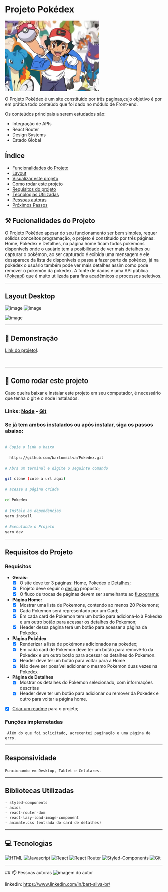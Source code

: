 # Projeto Pokédex

<img style='width: 300px' src='./public/image/Pokemon-1.webp'/>

O Projeto Pokédex é um site constituído por três paginas,cujo objetivo é por em prática todo conteúdo que foi dado no módulo de Front-end.

Os conteúdos principais a serem estudados são:

- Integração de APIs
- React Router
- Design Systems
- Estado Global

## Índice

- <a href="#funcionalidades">Funcionalidades do Projeto</a>
- <a href="#layout">Layout</a>
- <a href="#link">Visualizar este projeto</a>
- <a href="#comorodar">Como rodar este projeto</a>
- <a href="#requisitos">Requisitos do projeto</a>
- <a href="#tecnologias">Tecnologias Utilizadas</a>
- <a href="#author">Pessoas autoras</a>
- <a href="#proximospassos">Próximos Passos</a>


<span id='funcionalidades'></span>
## ⚒ Fucionalidades do Projeto

O Projeto Pokédex apesar do seu funcionamento ser bem simples, requer sólidos conceitos programação, o projeto é constituído por três páginas: Home, Pokédex e Detalhes, na página home ficam todos pokémons disponívels onde o usuário tem a posibilidade de ver mais detalhes ou capturar o pokémon, ao ser capturado é exibida uma mensagem e ele desaparece da lista de disponíveis e passa a fazer parte da pokédex, já na pokédex o usuário também pode ver mais detalhes assim como pode remover o pokemón da pokedex. A fonte de dados é uma API pública (<a href='https://pokeapi.co/'>Pokeapi</a>) que é muito utilizada para fins acadêmicos e processos seletivos.

<hr/>

<span id="layout"></span>

## Layout Desktop

![image](https://user-images.githubusercontent.com/106079184/235358386-8a2475d4-c0d0-4f6a-80e5-11733113473a.png)
![image](https://user-images.githubusercontent.com/106079184/235358406-e9f93d0e-63cb-4ef5-956e-b647d12c2197.png)

![image](https://user-images.githubusercontent.com/106079184/235358428-5708fa95-2f10-4089-bf00-4593713dc0a6.png)


<hr/>

<span id="link"></span>  
## 🔗 Demonstração<br/>
[Link do projeto!](http://bart-silva-pokedex.surge.sh/).

<br/>
<span id='comorodar'></span>
 
<hr/>

## 📄 Como rodar este projeto

Caso queira baixar e instalar este projeto em seu computador, é necessário que tenha o git e o node instalados.

### Links:  <a href="https://nodejs.org/en">Node</a> - <a href="https://git-scm.com/">Git</a>

###  Se já tem ambos instalados ou após instalar, siga os passos abaixo:

```bash

# Copie o link a baixo

  https://github.com/bartomsilva/Pokedex.git

# Abra um terminal e digite o seguinte comando

git clone (cole a url aqui)

# acesse a página criada 

cd Pokedex

# Instale as dependências
yarn install

# Executando o Projeto
yarn dev

```

<hr/>

<span id='requisitos'></span>

## Requisitos do Projeto 

### **Requisitos**
- **Gerais:**
	- [x] O site deve ter 3 páginas: Home, Pokedex e Detalhes;
	- [x] Projeto deve seguir o [design](https://www.figma.com/file/KseyA2Ofghiek2Cy3ZaDre/Poked%C3%A9x?t=AEi3zEmWmarf1FbP-0 "design") proposto;
	- [x] O fluxo de trocas de páginas devem ser semelhante ao [fluxograma](https://www.figma.com/proto/KseyA2Ofghiek2Cy3ZaDre/Poked%C3%A9x?page-id=0%3A1&node-id=2%3A2&viewport=358%2C197%2C0.27&scaling=scale-down&starting-point-node-id=2%3A2 "fluxograma");
- **Página Home:**
	- [x]  Mostrar uma lista de Pokemons, contendo ao menos 20 Pokemons;
	- [x] Cada Pokemon será representado por um Card;
	- [x] Em cada card de Pokemon tem um botão para adicioná-lo à Pokedex e um outro botão para acessar os detalhes do Pokemon;
	- [x] Header dessa página terá um botão para acessar a página da Pokedex
- **Página Pokédex**
	- [x] Renderizar a lista de pokémons adicionados na pokedex;
	- [x] Em cada card de Pokemon deve ter um botão para removê-lo da Pokedex e um outro botão para acessar os detalhes do Pokemon.
	- [x] Header deve ter um botão para voltar para a Home
	- [x] Não deve ser possível adicionar o mesmo Pokemon duas vezes na Pokedex
- **Página de Detalhes**
	- [x] Mostrar os detalhes do Pokemon selecionado, com informações descritas
	- [x] Header deve ter um botão para adicionar ou remover da Pokedex e outro para voltar a página home.
- [x] [Criar um readme](https://www.youtube.com/watch?v=1QKwP0SJK-c "Crie um readme") para o projeto;

### Funções implemetadas
```
 Além do que foi solicitado, acrecentei paginação e uma página de erro.
```
<hr/>

## Responsividade

```
Funcionando em Desktop, Tablet e Celulares.
``` 
<hr/>

## Bibliotecas Utilizadas

```
- styled-components
- axios
- react-router-dom
- react-lazy-load-image-component 
- animate.css (entrada do card de detalhes)
```
<hr/>

<span id="tecnologias"></span>
## 💻 Tecnologias

![HTML](https://user-images.githubusercontent.com/106079184/227619911-eb73aabd-7739-47c0-bbcb-e0920902ead3.png)
![Javascript](https://user-images.githubusercontent.com/106079184/227620446-5307c4f2-0af2-4b7d-8696-a17780a13148.png)
![React](https://user-images.githubusercontent.com/106079184/227620813-6e3311e8-9992-407a-8cae-abf2711f1af8.png)
![React Router](https://user-images.githubusercontent.com/106079184/227621258-7a953c29-092e-43e6-a688-5d08279d7818.png)
![Styled-Components](https://user-images.githubusercontent.com/106079184/227621509-7956f644-df78-41b1-a26d-ec88112b7de1.png)
![Git](https://user-images.githubusercontent.com/106079184/227621865-d6fd9ff4-2e10-4f7f-9759-f31c6434b565.png)

<hr/>
<span id="author"></span>
## 📫 Pessoas autoras
<img style="width: 200px" src="https://avatars.githubusercontent.com/u/106079184?s=400&u=753f5466a77193fe7077e495475b242787de0435&v=4" alt="imagem do autor">

linkedin: https://www.linkedin.com/in/bart-silva-br/

